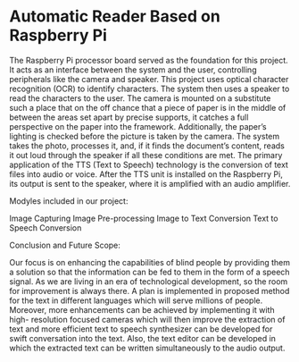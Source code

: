 # Automatic Reader Based on Raspberry Pi


The Raspberry Pi processor board served as the foundation for this project. It acts as an interface
between the system and the user, controlling peripherals like the camera and speaker. This project
uses optical character recognition (OCR) to identify characters. The system then uses a speaker to
read the characters to the user. The camera is mounted on a substitute such a place that on the off
chance that a piece of paper is in the middle of between the areas set apart by precise supports,
it catches a full perspective on the paper into the framework. Additionally, the paper’s lighting is
checked before the picture is taken by the camera. The system takes the photo, processes it, and, if
it finds the document’s content, reads it out loud through the speaker if all these conditions are met.
The primary application of the TTS (Text to Speech) technology is the conversion of text files into
audio or voice. After the TTS unit is installed on the Raspberry Pi, its output is sent to the speaker,
where it is amplified with an audio amplifier.

Modyles included in our project:

Image Capturing
Image Pre-processing
Image to Text Conversion
Text to Speech Conversion

Conclusion and Future Scope:

Our focus is on enhancing the capabilities of blind people by providing them a solution so that
the information can be fed to them in the form of a speech signal.
As we are living in an era of technological development, so the room for improvement is always
there. A plan is implemented in proposed method for the text in different languages which will serve
millions of people. Moreover, more enhancements can be achieved by implementing it with high-
resolution focused cameras which will then improve the extraction of text and more efficient text to
speech synthesizer can be developed for swift conversation into the text. Also, the text editor can be
developed in which the extracted text can be written simultaneously to the audio output.
